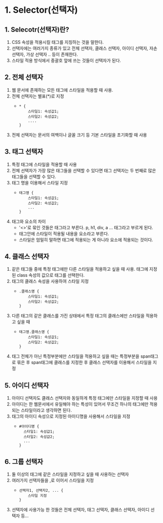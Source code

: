 # 1. Selector(선택자)
## 1. Selecotr(선택자)란?
1. CSS 속성을 적용시킬 태그를 지칭하는 것을 말한다.
2. 선택자에는 여러가지 종류가 있고 전체 선택자, 클래스 선택자, 아이디 선택자, 자손 선택자, 가상 선택자 .. 등이 존재한다.
3. 스타일 적용 방식에서 중괄호 앞에 쓰는 것들이 선택자가 된다.

## 2. 전체 선택자
1. 웹 문서에 존재하는 모든 태그에 스타일을 적용할 때 사용.
2. 전체 선택자는 별표(*)로 지정
    - ```
      * {
          스타일1: 속성값1;
          스타일2: 속성값2;
          ....
      }
      ```
3. 전체 선택자는 문서의 여백이나 글꼴 크기 등 기본 스타일을 초기화할 때 사용

## 3. 태그 선택자
1. 특정 태그에 스타일을 적용할 때 사용
2. 전체 선택자가 가장 많은 태그들을 선택할 수 있다면 태그 선택자는 두 번째로 많은 태그들을 선택할 수 있다.
3. 태그 명을 이용해서 스타일 지정
    - ```
      태그명 {
          스타일1: 속성값1;
          스타일2: 속성값2;
          ...
      }
      ```
4. 태그와 요소의 차이
    - '<>'로 묶인 것들은 태그라고 부른다. p, h1, div, a ... 태그라고 부르게 된다.
    - 태그안에 스타일이 적용될 내용을 요소라고 부른다.
    - 스타일은 엄밀히 말하면 태그에 적용되는 게 아니라 요소에 적용되는 것이다.

## 4. 클래스 선택자
1. 같은 태그들 중에 특정 태그에만 다른 스타일을 적용하고 싶을 때 사용. 태그에 지정된 class 속성의 값으로 태그를 선택한다.
2. 태그의 클래스 속성을 사용하여 스타일 지정
    - ```
      .클래스명 {
          스타일1: 속성값1;
          스타일2: 속상값2;
      }
      ```
3. 다른 태그의 같은 클래스를 가진 상태에서 특정 태그의 클래스에만 스타일을 적용하고 싶을 때
    - ```
      태그명.클래스명 {
          스타일1: 속성값1;
          스타일2: 속상값2;
      }
      ```
4. 태그 전체가 아닌 특정부분에만 스타일을 적용하고 싶을 때는 특정부분을 span태그로 묶은 후 span태그에 클래스를 지정한 후 클래스 선택자를 이용해서 스타일을 지정

## 5. 아이디 선택자
1. 아이디 선택자도 클래스 선택자와 동일하게 특정 태그에만 스타일을 지정할 때 사용
2. 아이디는 한 웹문서에서 유일해야 하는 특성이 있어서 무조건 하나의 태그에만 적용되는 스타일이라고 생각하면 된다.
3. 태그의 아이디 속성으로 지정된 아이디명을 사용해서 스타일을 지정
    - ```
      #아이디명 {
        스타일1: 속성값1;
        스타일2: 속성값2;
        ...
      }
      ```

## 6. 그룹 선택자
1. 둘 이상의 태그에 같은 스타일을 지정하고 싶을 때 사용하는 선택자
2. 여러가지 선택자들을 ,로 이어서 스타일을 지정
    - ```
      선택자1, 선택자2, ... {
          스타일 지정
      }
      ```
3. 선택자에 사용가능 한 것들은 전체 선택자, 태그 선택자, 클래스 선택자, 아이디 선택자 등...